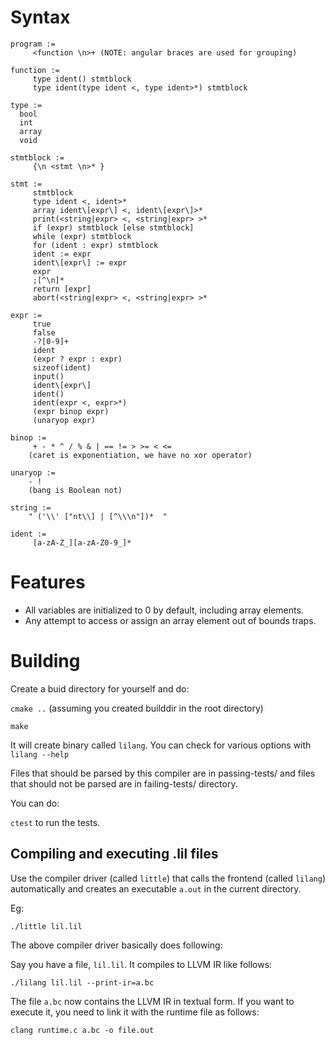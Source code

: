 # Syntax

```
program :=
     <function \n>+ (NOTE: angular braces are used for grouping)

function :=
     type ident() stmtblock
     type ident(type ident <, type ident>*) stmtblock

type :=
  bool
  int
  array
  void

stmtblock :=
     {\n <stmt \n>* }

stmt :=
     stmtblock
     type ident <, ident>*
     array ident\[expr\] <, ident\[expr\]>*
     print(<string|expr> <, <string|expr> >*
     if (expr) stmtblock [else stmtblock]
     while (expr) stmtblock
     for (ident : expr) stmtblock
     ident := expr
     ident\[expr\] := expr
     expr
     ;[^\n]*
     return [expr]
     abort(<string|expr> <, <string|expr> >*

expr :=
     true
     false
     -?[0-9]+
     ident
     (expr ? expr : expr)
     sizeof(ident)
     input()
     ident\[expr\]
     ident()
     ident(expr <, expr>*)
     (expr binop expr)
     (unaryop expr)

binop :=
     + - * ^ / % & | == != > >= < <=
    (caret is exponentiation, we have no xor operator)

unaryop :=
    - !
    (bang is Boolean not)

string :=
    " ('\\' ["nt\\] | [^\\\n"])*  "

ident :=
     [a-zA-Z_][a-zA-Z0-9_]*

```

# Features

* All variables are initialized to 0 by default, including array elements.
* Any attempt to access or assign an array element out of bounds traps.

# Building

Create a buid directory for yourself and do:

`cmake ..` (assuming you created builddir in the root directory)

`make`

It will create binary called `lilang`. You can check for various options with `lilang --help`

Files that should be parsed by this compiler are in passing-tests/ and files that should not be parsed are in failing-tests/ directory.

You can do:

`ctest` to run the tests. 

## Compiling and executing .lil files

Use the compiler driver (called `little`) that calls the frontend (called `lilang`) automatically and creates an executable `a.out` in the current directory.

Eg:

`./little lil.lil`

The above compiler driver basically does following:

Say you have a file, `lil.lil`. It compiles to LLVM IR like follows:

`./lilang lil.lil --print-ir=a.bc`

The file `a.bc` now contains the LLVM IR in textual form. If you want to execute it, you need to link it with the runtime file as follows:

`clang runtime.c a.bc -o file.out`

